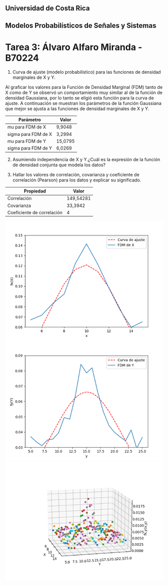 ## Universidad de Costa Rica 
## Modelos Probabilísticos de Señales y Sistemas
# Tarea 3: Álvaro Alfaro Miranda - B70224


1. Curva de ajuste (modelo probabilístico) para las funciones de densidad marginales de X y Y.

Al graficar los valores para la Función de Densidad Marginal (FDM) tanto de X como de Y se observó un comportamiento muy similar al de la función de densidad Gaussiana, por lo tanto se eligió esta función para la curva de ajuste. A continuación se muestran los parámetros de la función Gaussiana que mejor se ajusta a las funciones de densidad marginales de X y Y.

| Parámetro | Valor |
| ------ | ---- |
| mu para FDM de X  | 9,9048     |
| sigma para FDM de X | 3,2994 |
| mu para FDM de Y  | 15,0795     |
| sigma para FDM de Y | 6,0269  |

2. Asumiendo independencia de X y Y.¿Cuál es la expresión de la función de densidad conjunta que modela los datos?


3. Hallar los valores de correlación, covarianza y coeficiente de correlación (Pearson) para los datos y explicar su significado.

| Propiedad | Valor |
| ------ | ---- |
| Correlación  | 149,54281     |
| Covarianza | 33,3942  |
| Coeficiente de correlación  | 4  |


![x](x.png)
![y](y.png)
![3d](3d.png)

